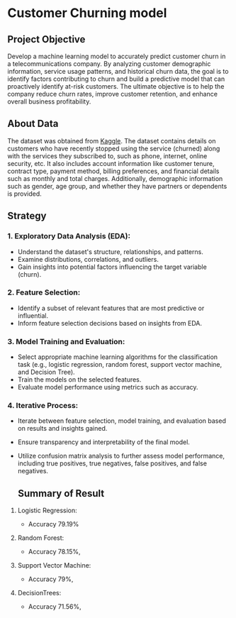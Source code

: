 # Customer Churning model

## Project Objective
Develop a machine learning model to accurately predict customer churn in a telecommunications company. By analyzing customer demographic information, service usage patterns, and historical churn data, the goal is to identify factors contributing to churn and build a predictive model that can proactively identify at-risk customers. The ultimate objective is to help the company reduce churn rates, improve customer retention, and enhance overall business profitability.

## About Data
The dataset was obtained from [Kaggle](https://www.kaggle.com/datasets/blastchar/telco-customer-churn). The dataset contains details on customers who have recently stopped using the service (churned) along with the services they subscribed to, such as phone, internet, online security, etc. It also includes account information like customer tenure, contract type, payment method, billing preferences, and financial details such as monthly and total charges. Additionally, demographic information such as gender, age group, and whether they have partners or dependents is provided.

## Strategy
### 1. Exploratory Data Analysis (EDA):
- Understand the dataset's structure, relationships, and patterns.
- Examine distributions, correlations, and outliers.
- Gain insights into potential factors influencing the target variable (churn).

### 2. Feature Selection:
- Identify a subset of relevant features that are most predictive or influential.
- Inform feature selection decisions based on insights from EDA.

### 3. Model Training and Evaluation:
- Select appropriate machine learning algorithms for the classification task (e.g., logistic regression, random forest, support vector machine, and Decision Tree).
- Train the models on the selected features.
- Evaluate model performance using metrics such as accuracy.

### 4. Iterative Process:
- Iterate between feature selection, model training, and evaluation based on results and insights gained.
- Ensure transparency and interpretability of the final model.
- Utilize confusion matrix analysis to further assess model performance, including true positives, true negatives, false positives, and false negatives.


  ## Summary of Result
1. Logistic Regression:  
    - Accuracy 79.19%
  
2. Random Forest:  
    - Accuracy 78.15%,

3. Support Vector Machine:  
    - Accuracy 79%,

4. DecisionTrees:
    - Accuracy 71.56%,
  
